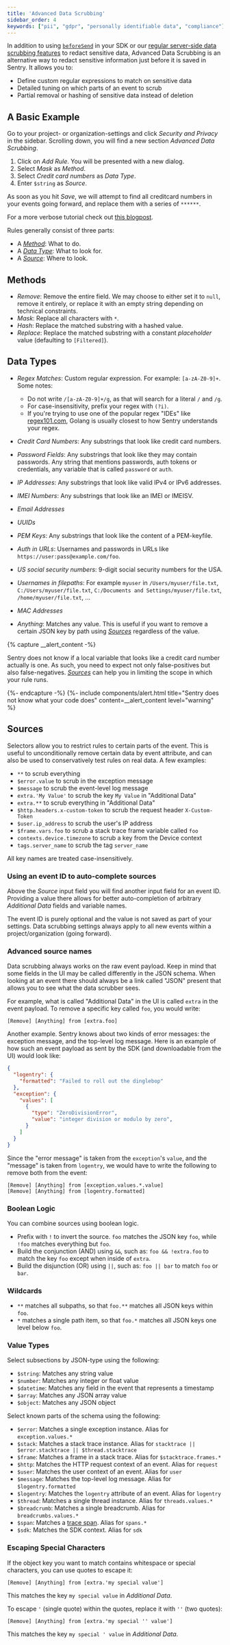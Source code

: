 ```yaml
---
title: 'Advanced Data Scrubbing'
sidebar_order: 4
keywords: ["pii", "gdpr", "personally identifiable data", "compliance"]
---
```


In addition to using [`beforeSend`](/data-management/sensitive-data/#custom-event-processing-in-the-sdk) in your SDK or our [regular server-side data scrubbing features](/data-management/sensitive-data/#server-side-scrubbing) to redact sensitive data, Advanced Data Scrubbing is an alternative way to redact sensitive information just before it is saved in Sentry. It allows you to:

* Define custom regular expressions to match on sensitive data
* Detailed tuning on which parts of an event to scrub
* Partial removal or hashing of sensitive data instead of deletion

## A Basic Example

Go to your project- or organization-settings and click _Security and Privacy_ in the sidebar. Scrolling down, you will find a new section _Advanced Data Scrubbing_.

1. Click on _Add Rule_. You will be presented with a new dialog.
2. Select _Mask_ as _Method_.
3. Select _Credit card numbers_ as _Data Type_.
4. Enter `$string` as _Source_.

As soon as you hit _Save_, we will attempt to find all creditcard numbers in your events going forward, and replace them with a series of `******`.

For a more verbose tutorial check out [this blogpost](https://blog.sentry.io/2020/07/02/sentry-data-wash-now-offering-advanced-scrubbing/).

Rules generally consist of three parts:

- A [_Method_](#methods): What to do.
- A [_Data Type_](#data-types): What to look for.
- A [_Source_](#sources): Where to look.

## Methods

- _Remove_: Remove the entire field. We may choose to either set it to `null`, remove it entirely, or replace it with an empty string depending on technical constraints.
- _Mask_: Replace all characters with `*`.
- _Hash_: Replace the matched substring with a hashed value.
- _Replace_: Replace the matched substring with a constant _placeholder_ value (defaulting to `[Filtered]`).

## Data Types

- _Regex Matches_: Custom regular expression. For example: `[a-zA-Z0-9]+`. Some notes:

  - Do not write `/[a-zA-Z0-9]+/g`, as that will search for a literal `/` and `/g`.
  - For case-insensitivity, prefix your regex with `(?i)`.
  - If you're trying to use one of the popular regex "IDEs" like [regex101.com](https://regex101.com/), Golang is usually closest to how Sentry understands your regex.

- _Credit Card Numbers_: Any substrings that look like credit card numbers.
- _Password Fields_: Any substrings that look like they may contain passwords. Any string that mentions passwords, auth tokens or credentials, any variable that is called `password` or `auth`.
- _IP Addresses_: Any substrings that look like valid IPv4 or IPv6 addresses.
- _IMEI Numbers_: Any substrings that look like an IMEI or IMEISV.
- _Email Addresses_
- _UUIDs_
- _PEM Keys_: Any substrings that look like the content of a PEM-keyfile.
- _Auth in URLs_: Usernames and passwords in URLs like `https://user:pass@example.com/foo`.
- _US social security numbers_: 9-digit social security numbers for the USA.
- _Usernames in filepaths_: For example `myuser` in `/Users/myuser/file.txt`, `C:/Users/myuser/file.txt`, `C:/Documents and Settings/myuser/file.txt`, `/home/myuser/file.txt`, ...
- _MAC Addresses_
- _Anything_: Matches any value. This is useful if you want to remove a certain JSON key by path using [_Sources_](#sources) regardless of the value.

{% capture __alert_content -%}

Sentry does not know if a local variable that looks like a credit card number actually is one. As such, you need to expect not only false-positives but also false-negatives. [_Sources_](#sources) can help you in limiting the scope in which your rule runs.

{%- endcapture -%}
{%- include components/alert.html
  title="Sentry does not know what your code does"
  content=__alert_content
  level="warning"
%}


## Sources

Selectors allow you to restrict rules to certain parts of the event. This is useful to unconditionally remove certain data by event attribute, and can also be used to conservatively test rules on real data. A few examples:

* `**` to scrub everything
* `$error.value` to scrub in the exception message
* `$message` to scrub the event-level log message
* `extra.'My Value'` to scrub the key `My Value` in "Additional Data"
* `extra.**` to scrub everything in "Additional Data"
* `$http.headers.x-custom-token` to scrub the request header `X-Custom-Token`
* `$user.ip_address` to scrub the user's IP address
* `$frame.vars.foo` to scrub a stack trace frame variable called `foo`
* `contexts.device.timezone` to scrub a key from the Device context
* `tags.server_name` to scrub the tag `server_name`

All key names are treated case-insensitively.

### Using an event ID to auto-complete sources

Above the _Source_ input field you will find another input field for an event ID. Providing a value there allows for better auto-completion of arbitrary _Additional Data_ fields and variable names.

The event ID is purely optional and the value is not saved as part of your settings. Data scrubbing settings always apply to all new events within a project/organization (going forward).

### Advanced source names

Data scrubbing always works on the raw event payload. Keep in mind that some fields in the UI may be called differently in the JSON schema. When looking at an event there should always be a link called "JSON" present that allows you to see what the data scrubber sees.

For example, what is called "Additional Data" in the UI is called `extra` in the event payload. To remove a specific key called `foo`, you would write:

```
[Remove] [Anything] from [extra.foo]
```

Another example. Sentry knows about two kinds of error messages: the exception message, and the top-level log message. Here is an example of how such an event payload as sent by the SDK (and downloadable from the UI) would look like:

```json
{
  "logentry": {
    "formatted": "Failed to roll out the dinglebop"
  },
  "exception": {
    "values": [
      {
        "type": "ZeroDivisionError",
        "value": "integer division or modulo by zero",
      }
    ]
  }
}
```

Since the "error message" is taken from the `exception`'s `value`, and the "message" is taken from `logentry`, we would have to write the following to remove both from the event:

```
[Remove] [Anything] from [exception.values.*.value]
[Remove] [Anything] from [logentry.formatted]
```

### Boolean Logic

You can combine sources using boolean logic.

* Prefix with `!` to invert the source. `foo` matches the JSON key `foo`, while `!foo` matches everything but `foo`.
* Build the conjunction (AND) using `&&`, such as: `foo && !extra.foo` to match the key `foo` except when inside of `extra`.
* Build the disjunction (OR) using `||`, such as: `foo || bar` to match `foo` or `bar`.

### Wildcards

* `**` matches all subpaths, so that `foo.**` matches all JSON keys within `foo`.
* `*` matches a single path item, so that `foo.*` matches all JSON keys one level below `foo`.

### Value Types

Select subsections by JSON-type using the following:

* `$string`: Matches any string value
* `$number`: Matches any integer or float value
* `$datetime`: Matches any field in the event that represents a timestamp
* `$array`: Matches any JSON array value
* `$object`: Matches any JSON object

Select known parts of the schema using the following:

* `$error`: Matches a single exception instance. Alias for `exception.values.*`
* `$stack`: Matches a stack trace instance. Alias for `stacktrace || $error.stacktrace || $thread.stacktrace`
* `$frame`: Matches a frame in a stack trace. Alias for `$stacktrace.frames.*`
* `$http`: Matches the HTTP request context of an event. Alias for `request`
* `$user`: Matches the user context of an event. Alias for `user`
* `$message`: Matches the top-level log message. Alias for `$logentry.formatted`
* `$logentry`: Matches the `logentry` attribute of an event. Alias for `logentry`
* `$thread`: Matches a single thread instance. Alias for `threads.values.*`
* `$breadcrumb`: Matches a single breadcrumb. Alias for `breadcrumbs.values.*`
* `$span`: Matches a [trace span](/performance-monitoring/distributed-tracing/#traces-transactions-and-spans). Alias for `spans.*`
* `$sdk`: Matches the SDK context. Alias for `sdk`

### Escaping Special Characters

If the object key you want to match contains whitespace or special characters, you can use quotes to escape it:

```
[Remove] [Anything] from [extra.'my special value']
```

This matches the key `my special value` in _Additional Data_.

To escape `'` (single quote) within the quotes, replace it with `''` (two quotes):

```
[Remove] [Anything] from [extra.'my special '' value']
```

This matches the key `my special ' value` in _Additional Data_.
